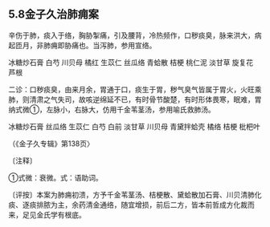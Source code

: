 ## 5.8金子久治肺痈案

辛伤于肺，痰入于络，胸胁掣痛，引及腰背，冷热频作，口秽痰臭，脉来洪大，病起匝月，非肺痈即胁痛也。当泻肺，参用宣络。

冰糖炒石膏 白芍 川贝母 橘红 生苡仁 丝瓜络 青蛤散 桔梗 桃仁泥 淡甘草 旋复花 芦根

二诊：口秽痰臭，由来月余，胃通于口，痰生于胃，秽气臭气皆属于胃火，火旺乘肺，则清肃之气失司，故咳逆绵延不已，有时骨节酸楚，有时形体畏寒，眠难，胃纳式微①，左脉小，右脉大，仿用千金苇茎汤，参用喻氏救肺汤。

冰糖炒石膏 丝瓜络 生苡仁 白芍 白前 淡甘草 川贝母 青黛拌蛤壳 橘络 桔梗 枇杷叶

（《金子久专辑》第138页〉

〔注释〕

①式微：衰微。式：语助词。

〔评按〕本案为肺痈初溃，方予千金苇茎汤、桔梗散、黛蛤散加石膏、川贝清肺化痰、逐痰排脓为主，余药清金通络，随宜增损，前后二方，皆本前哲成方化裁而来，足见金氏学有根底。
